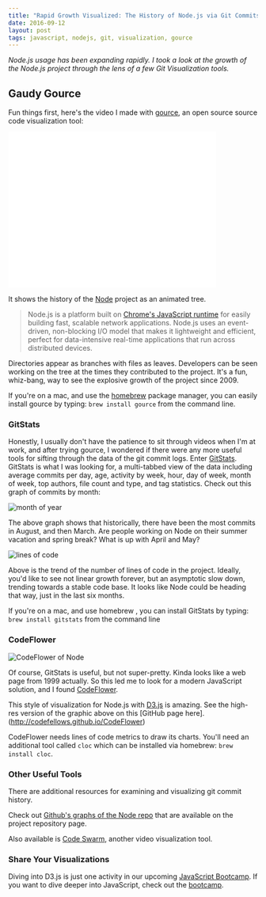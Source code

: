 ```yaml
---
title: "Rapid Growth Visualized: The History of Node.js via Git Commits"
date: 2016-09-12
layout: post
tags: javascript, nodejs, git, visualization, gource
---
```

*Node.js usage has been expanding rapidly. I took a look at the growth of the Node.js project through the lens of a few Git Visualization tools.*

## Gaudy Gource

Fun things first, here's the video I made with [gource](https://code.google.com/p/gource/), an open source source code visualization tool:

<iframe width="420" height="315" src="//www.youtube.com/embed/vsMUTsFdzr4?rel=0" frameborder="0" allowfullscreen></iframe>

It shows the history of the [Node](http://nodejs.org)  project as an animated tree.

<blockquote>
Node.js is a platform built on <a href="http://code.google.com/p/v8/">Chrome's JavaScript runtime</a> for easily building fast, scalable network applications. Node.js uses an event-driven, non-blocking I/O model that makes it lightweight and efficient, perfect for data-intensive real-time applications that run across distributed devices.
</blockquote>

Directories appear as branches with files as leaves. Developers can be seen working on the tree at the times they contributed to the project. It's a fun, whiz-bang, way to see the explosive growth of the project since 2009.

If you're on a mac, and use the [homebrew](http://brew.sh) package manager, you can easily install gource by typing: `brew install gource` from the command line.

### GitStats

Honestly, I usually don't have the patience to sit through videos when I'm at work, and after trying gource, I wondered if there were any more useful tools for sifting through the data of the git commit logs. Enter [GitStats](http://gitstats.sourceforge.net). GitStats is what I was looking for, a multi-tabbed view of the data including average commits per day, age, activity by week, hour, day of week, month of week, top authors, file count and type, and tag statistics. Check out this graph of commits by month:

![month of year](http://assets.codefellows.org/node_gitstats/month_of_year.png)

The above graph shows that historically, there have been the most commits in August, and then March. Are people working on Node on their summer vacation and spring break? What is up with April and May?

![lines of code](http://assets.codefellows.org/node_gitstats/lines_of_code.png)

Above is the trend of the number of lines of code in the project. Ideally, you'd like to see not linear growth forever, but an asymptotic slow down, trending towards a stable code base. It looks like Node could be heading that way, just in the last six months.

If you're on a mac, and use homebrew , you can install GitStats by typing: `brew install gitstats` from the command line

### CodeFlower

![CodeFlower of Node](http://assets.codefellows.org/node_gitstats/codeflower_node.png)

Of course, GitStats is useful, but not super-pretty. Kinda looks like a web page from 1999 actually. So this led me to look for a modern JavaScript solution, and I found [CodeFlower](http://redotheweb.com/CodeFlower/). 

This style of visualization for Node.js with [D3.js](http://d3js.org/) is amazing. See the high-res version of the graphic above on this [GitHub page here].(http://codefellows.github.io/CodeFlower)

CodeFlower needs lines of code metrics to draw its charts. You'll need an additional tool called `cloc` which can be installed via homebrew: `brew install cloc`. 

### Other Useful Tools

There are additional resources for examining and visualizing git commit history.

Check out [Github's graphs of the Node repo](https://github.com/joyent/node/graphs/) that are available on the project repository page.

Also available is [Code Swarm](https://code.google.com/p/codeswarm/), another video visualization tool. 

### Share Your Visualizations

Diving into D3.js is just one activity in our upcoming [JavaScript Bootcamp](https://www.codefellows.org/javascript-bootcamp). If you want to dive deeper into JavaScript, check out the [bootcamp](https://www.codefellows.org/javascript-bootcamp).



